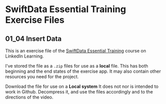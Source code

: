 # SwiftData Essential Training Exercise Files
## 01_04 Insert Data
This is an exercise file of the [SwiftData Essential Training](https://www.linkedin.com/learning/swiftdata-essential-training/persistence-in-swiftui-apps) course on LinkedIn Learning. 

I've stored the file as a `.zip` files for use as a **local** file. This has both beginning and the end states of the exercise app. It may also contain other resources you need for the project. 

Download the file for use on a **Local system** It does not nor is intended to work in Github.  Decompress it, and use the files accordingly and to the directions of the video. 
